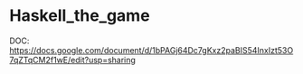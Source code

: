 # Haskell_the_game
DOC: https://docs.google.com/document/d/1bPAGj64Dc7gKxz2paBIS54InxIzt53O7qZTqCM2f1wE/edit?usp=sharing
